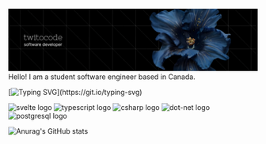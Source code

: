 ![Header](github-twitocode.png)
Hello! I am a student software engineer based in Canada.

[![Typing SVG](https://readme-typing-svg.demolab.com?font=jetbrains+mono&duration=2000&pause=1000&color=679DF7&width=435&lines=The+future+belongs+to+those+who+believe+in+the+beauty+of+their+dreams;Every+day+is+a+journey%2C+and+the+journey+itself+is+home.)](https://git.io/typing-svg)
<div align="left">
  <img src="https://skillicons.dev/icons?i=svelte" height="40" alt="svelte logo"  />
  <img src="https://skillicons.dev/icons?i=ts" height="40" alt="typescript logo"  />
  <img src="https://skillicons.dev/icons?i=cs" height="40" alt="csharp logo"  />
  <img src="https://skillicons.dev/icons?i=dotnet" height="40" alt="dot-net logo"  />
  <img src="https://cdn.jsdelivr.net/gh/devicons/devicon/icons/postgresql/postgresql-original.svg" height="40" alt="postgresql logo"  />
</div>

![Anurag's GitHub stats](https://github-readme-stats.vercel.app/api?username=twitocode&show_icons=true&theme=radical)

<!-- <a href="https://www.data-card-for-spotify.com/card?user_id=1tkkoexby0iam082gqc4nku2q">
  <img src="https://www.data-card-for-spotify.com/api/card?user_id=1tkkoexby0iam082gqc4nku2q" alt="Data Card for Spotify">
</a> -->
